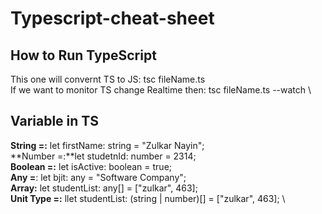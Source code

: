 # Typescript-cheat-sheet

## How to Run TypeScript 
This one will convernt TS to JS: tsc fileName.ts \
If we want to monitor TS change Realtime then: tsc fileName.ts --watch \

## Variable in TS
**String =:** let firstName: string = "Zulkar Nayin"; \
**Number =:**let studetnId: number = 2314; \
**Boolean =:** let isActive: boolean = true; \
**Any =**: let bjit: any = "Software Company"; \
**Array:** let studentList: any[] = ["zulkar", 463]; \
**Unit Type =:** llet studentList: (string | number)[] = ["zulkar", 463]; \

